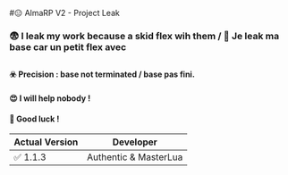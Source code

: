 

#😑 AlmaRP V2 - Project Leak
### 😨 I leak my work because a skid flex wih them / 🔎 Je leak ma base car un petit flex avec
## 
#### ☣️ Precision : base not terminated / base pas fini.
#### 😍 I will help nobody !
#### 🙋 Good luck !

| Actual Version | Developer |
| ------- | ------------------ |
| :white_check_mark: 1.1.3 | Authentic & MasterLua |
